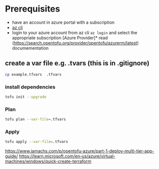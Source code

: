# Prerequisites

* have an account in azure portal with a subscription
* [az cli](https://learn.microsoft.com/en-us/cli/azure/install-azure-cli)
* login to your azure account from az cli ``az login`` and select the appropriate subscription [Azure Provider]* read (https://search.opentofu.org/provider/opentofu/azurerm/latest) documementation

## create a var file e.g. .tvars (this is in .gitignore)

```bash
cp example.tfvars  .tfvars
```

### install dependencies

```bash
tofu init --upgrade
```

### Plan

```bash
tofu plan --var-file=.tfvars
```

### Apply

```bash
tofu apply --var-file=.tfvars
```



https://www.iamachs.com/p/opentofu-azure/part-1-deploy-multi-tier-app-guide/
https://learn.microsoft.com/en-us/azure/virtual-machines/windows/quick-create-terraform
